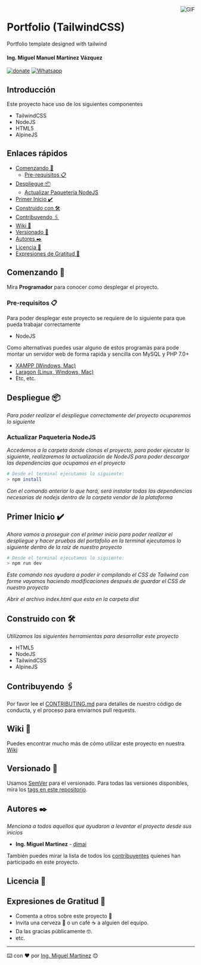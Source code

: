 <img align="right" alt="GIF" src="https://media.giphy.com/media/hrSFdM4rg8VFpXyz2m/giphy.gif" />

# Portfolio (TailwindCSS)

Portfolio template designed with tailwind

#### Ing. Miguel Manuel Martínez Vázquez

<!-- [![Versión](https://img.shields.io/badge/Versión-0.0.1-blue.svg)](https://github.com/djmai/portfolio_tailwind_v1.0.0/releases/tag/webdigital4-v.0.0.1) -->
[![donate](https://www.paypalobjects.com/es_ES/i/btn/btn_donate_SM.gif)](https://paypal.me/IngMiguelMartinez?locale.x=es_XC)
[![Whatsapp](https://img.shields.io/badge/WhatsApp-25D366?style=for-the-badge&logo=whatsapp&logoColor=white)](https://wa.link/7trr5f)

## Introducción

Este proyecto hace uso de los siguientes componentes

- TailwindCSS
- NodeJS
- HTML5
- AlpineJS

## Enlaces rápidos

- [Comenzando 🚀](#Comenzando)
  - [Pre-requisitos 📋](#Pre-requisitos)
- [Despliegue 📦](#Despliegue)
  - [Actualizar Paquetería NodeJS](#updateNodeJS)
- [Primer Inicio ✔️](#Start)
- [Construido con 🛠️](#Construido)
- [Contribuyendo 🖇️](#Contribuyendo)
- [Wiki 📖](#Wiki)
- [Versionado 📌](#Versionado)
- [Autores ✒️](#Autores)
- [Licencia 📄](#Licencia)
- [Expresiones de Gratitud 🎁](#Gratitud)

<a name="Comenzando" />

## Comenzando 🚀

Mira **Programador** para conocer como desplegar el proyecto.

<a name="Pre-requisitos" />

### Pre-requisitos 📋

Para poder desplegar este proyecto se requiere de lo siguiente para que pueda trabajar correctamente

- NodeJS

Como alternativas puedes usar alguno de estos programas para pode montar un servidor web de forma rapida y sencilla con MySQL y PHP 7.0+

- [XAMPP (Windows, Mac)](https://www.apachefriends.org/es/index.html)
- [Laragon (Linux, Windows, Mac)](https://laragon.org/)
- Etc, etc.

<a name="Despliegue" />

## Despliegue 📦

_Para poder realizar el despliegue correctamente del proyecto ocuparemos lo siguiente_

<a name="updateNodeJS">

### Actualizar Paqueteria NodeJS

_Accedemos a la carpeta donde clonas el proyecto, para poder ejecutar lo siguiente, realizaremos la actualización de NodeJS para poder descargar las dependencias que ocupamos en el proyecto_

```bash
# Desde el terminal ejecutamos lo siguiente:
> npm install
```

_Con el comando anterior lo que hará, será instalar todas las dependencias necesarias de nodejs dentro de la carpeta vendor de la plataforma_


## Primer Inicio ✔️

_Ahora vamos a proseguir con el primer inicio para poder realizar el despliegue y hacer pruebas del portafolio en la terminal ejecutamos lo siguiente dentro de la raíz de nuestro proyecto_

```bash
# Desde el terminal ejecutamos lo siguiente:
> npm run dev
```

_Este comando nos ayudara a poder ir compilando el CSS de Tailwind con forme vayamos haciendo modificaciones después de guardar el CSS de nuestro proyecto_

_Abrir el archivo index.html que esta en la carpeta dist_

<a name="Construido" />

## Construido con 🛠️

_Utilizamos las siguientes herramientas para desarrollar este proyecto_

- HTML5
- NodeJS
- TailwindCSS
- AlpineJS

<a name="Contribuyendo" />

## Contribuyendo 🖇️

Por favor lee el [CONTRIBUTING.md](https://github.com/djmai/portfolio_tailwind_v1.0.0/CONTRIGUTING.md) para detalles de nuestro código de conducta, y el proceso para enviarnos pull requests.

<a name="Wiki" />

## Wiki 📖

Puedes encontrar mucho más de cómo utilizar este proyecto en nuestra [Wiki](https://github.com/djmai/portfolio_tailwind_v1.0.0/wiki)

<a name="Versionado" />

## Versionado 📌

Usamos [SemVer](http://semver.org/) para el versionado. Para todas las versiones disponibles, mira los [tags en este repositorio](https://github.com/djmai/portfolio_tailwind_v1.0.0/tags).

<a name="Autores" />

## Autores ✒️

_Menciona a todos aquellos que ayudaron a levantar el proyecto desde sus inicios_

- **Ing. Miguel Martinez** - [djmai](https://github.com/djmai)

También puedes mirar la lista de todos los [contribuyentes](https://github.com/djmai/portfolio_tailwind_v1.0.0/CONTRIBUTING.md) quienes han participado en este proyecto.

<a name="Licencia" />

## Licencia 📄

<a name="Gratitud" />

## Expresiones de Gratitud 🎁

- Comenta a otros sobre este proyecto 📢
- Invita una cerveza 🍺 o un café ☕ a alguien del equipo.
- Da las gracias públicamente 🤓.
- etc.

---

⌨️ con ❤️ por [Ing. Miguel Martinez](https://github.com/djmai) 😊